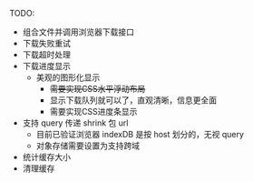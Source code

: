 TODO:

* 组合文件并调用浏览器下载接口
* 下载失败重试
* 下载超时处理
* 下载进度显示
    * 美观的图形化显示
        * ~~需要实现CSS水平浮动布局~~
        * 显示下载队列就可以了，直观清晰，信息更全面
        * 需要实现CSS进度条显示
* 支持 query 传递 shrink 包 url
    * 目前已验证浏览器 indexDB 是按 host 划分的，无视 query
    * 对象存储需要设置为支持跨域
* 统计缓存大小
* 清理缓存